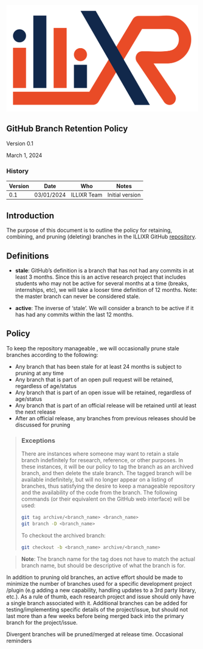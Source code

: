 <p align="center">
<img src="../images/illixr-transparent.png" alt="Branch Retention Policy"/>

<h2> GitHub Branch Retention Policy </h2>

Version 0.1

March 1, 2024
</p>

### History

| Version | Date        | Who             | Notes                    |
| ------- |-------------| --------------- | ------------------------ |
| 0.1     | 03/01/2024  | ILLIXR Team     | Initial version          |

## Introduction

The purpose of this document is to outline the policy for retaining, combining, and pruning (deleting) branches in the ILLIXR GitHub [repository][1].


## Definitions
 - **stale**: GitHub’s definition is a branch that has not had any commits in at least 3 months. Since this is an active research project that includes students who may not be active for several months at a time (breaks, internships, etc), we will take a looser time definition of 12 months. Note: the master branch can never be considered stale.

 - **active**: The inverse of ‘stale’. We will consider a branch to be active if it has had any commits within the last 12 months.


## Policy
To keep the repository manageable , we will occasionally prune stale branches according to the following:

- Any branch that has been stale for at least 24 months is subject to pruning at any time
- Any branch that is part of an open pull request will be retained, regardless of age/status
- Any branch that is part of an open issue will be retained, regardless of age/status
- Any branch that is part of an official release will be retained until at least the next release
- After an official release, any branches from previous releases should be discussed for pruning


> ### Exceptions
>There are instances where someone may want to retain a stale branch indefinitely for research, reference, or other purposes. 
> In these instances, it will be our policy to tag the branch as an archived branch, and then delete the stale branch. The 
> tagged branch will be available indefinitely, but will no longer appear on a listing of branches, thus satisfying the 
> desire to keep a manageable repository and the availability of the code from the branch. The following commands (or 
> their equivalent on the GitHub web interface) will be used:
> ```bash
> git tag archive/<branch_name> <branch_name>
> git branch -D <branch_name>
> ```
> To checkout the archived branch:
> ```bash
> git checkout -b <branch_name> archive/<branch_name>
> ```

> **Note**: The branch name for the tag does not have to match the actual branch name, but should be descriptive of what the branch is for.

In addition to pruning old branches, an active effort should be made to minimize the number of branches used for a specific 
development project /plugin (e.g adding a new capability, handling updates to a 3rd party library, etc.). As a rule of thumb,
each research project and issue should only have a single branch associated with it. Additional branches can be added for
testing/implementing specific details of the project/issue, but should not last more than a few weeks before being merged
back into the primary branch for the project/issue.

Divergent branches will be pruned/merged at release time.
Occasional reminders


[1]: https://github.com/ILLIXR/ILLIXR
